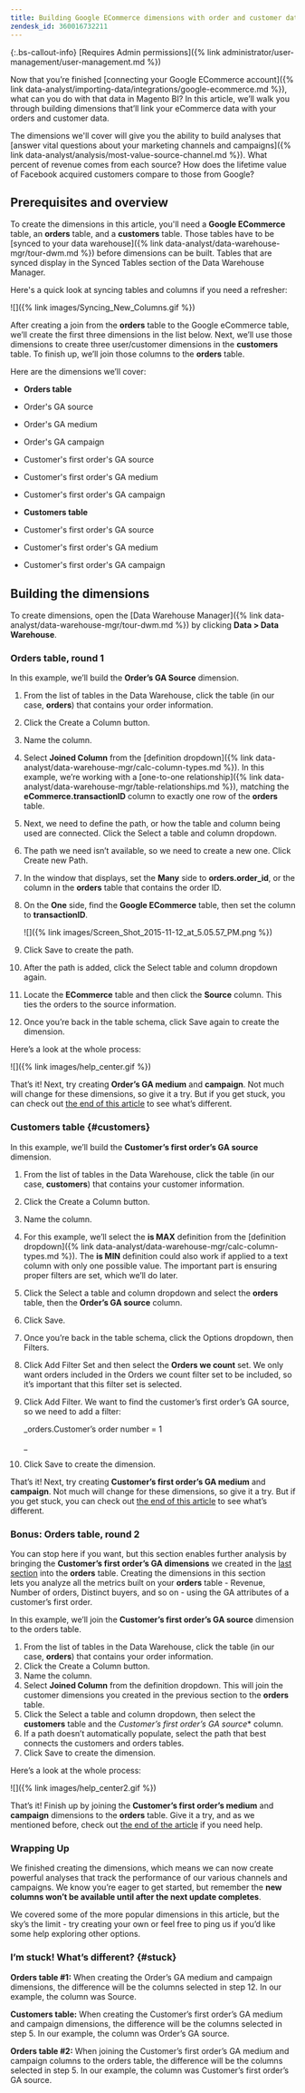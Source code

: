 ```yaml
---
title: Building Google ECommerce dimensions with order and customer data
zendesk_id: 360016732211
---
```


{:.bs-callout-info}
[Requires Admin permissions]({% link administrator/user-management/user-management.md %})

Now that you’re finished [connecting your Google ECommerce account]({% link data-analyst/importing-data/integrations/google-ecommerce.md %}), what can you do with that data in Magento BI? In this article, we’ll walk you through building dimensions that’ll link your eCommerce data with your orders and customer data.

The dimensions we'll cover will give you the ability to build analyses that [answer vital questions about your marketing channels and campaigns]({% link data-analyst/analysis/most-value-source-channel.md %}). What percent of revenue comes from each source? How does the lifetime value of Facebook acquired customers compare to those from Google?

## Prerequisites and overview

To create the dimensions in this article, you'll need a **Google ECommerce** table, an **orders** table, and a **customers** table. Those tables have to be [synced to your data warehouse]({% link data-analyst/data-warehouse-mgr/tour-dwm.md %}) before dimensions can be built. Tables that are synced display in the Synced Tables section of the Data Warehouse Manager.

Here's a quick look at syncing tables and columns if you need a refresher:

![]({% link images/Syncing_New_Columns.gif %})

After creating a join from the **orders** table to the Google eCommerce table, we’ll create the first three dimensions in the list below. Next, we’ll use those dimensions to create three user/customer dimensions in the **customers** table. To finish up, we’ll join those columns to the **orders** table.

Here are the dimensions we’ll cover:

* **Orders table**

* Order's GA source
* Order's GA medium
* Order's GA campaign
* Customer's first order's GA source
* Customer's first order's GA medium
* Customer's first order's GA campaign

* **Customers table**

* Customer's first order's GA source
* Customer's first order's GA medium
* Customer's first order's GA campaign

## Building the dimensions

To create dimensions, open the [Data Warehouse Manager]({% link data-analyst/data-warehouse-mgr/tour-dwm.md %}) by clicking **Data > Data Warehouse**.

### Orders table, round 1

In this example, we’ll build the **Order’s GA Source** dimension.

1. From the list of tables in the Data Warehouse, click the table (in our case, **orders**) that contains your order information.
1. Click the Create a Column button.
1. Name the column.
1. Select **Joined Column** from the [definition dropdown]({% link data-analyst/data-warehouse-mgr/calc-column-types.md %}). In this example, we’re working with a [one-to-one relationship]({% link data-analyst/data-warehouse-mgr/table-relationships.md %}), matching the **eCommerce.transactionID** column to exactly one row of the **orders** table.
1. Next, we need to define the path, or how the table and column being used are connected. Click the Select a table and column dropdown.
1. The path we need isn’t available, so we need to create a new one. Click Create new Path.
1. In the window that displays, set the **Many** side to **orders.order\_id**, or the column in the **orders** table that contains the order ID.
1. On the **One** side, find the **Google ECommerce** table, then set the column to **transactionID**.

    ![]({% link images/Screen_Shot_2015-11-12_at_5.05.57_PM.png %})

1. Click Save to create the path.
1. After the path is added, click the Select table and column dropdown again.
1. Locate the **ECommerce** table and then click the **Source** column. This ties the orders to the source information.
1. Once you’re back in the table schema, click Save again to create the dimension.

Here’s a look at the whole process:

![]({% link images/help_center.gif %})

That’s it! Next, try creating **Order’s GA medium** and **campaign**. Not much will change for these dimensions, so give it a try. But if you get stuck, you can check out [the end of this article](#stuck) to see what’s different.

### Customers table {#customers}

In this example, we’ll build the **Customer’s first order’s GA source** dimension.

1. From the list of tables in the Data Warehouse, click the table (in our case, **customers**) that contains your customer information.
1. Click the Create a Column button.
1. Name the column.
1. For this example, we’ll select the **is MAX** definition from the [definition dropdown]({% link data-analyst/data-warehouse-mgr/calc-column-types.md %}). The **is MIN** definition could also work if applied to a text column with only one possible value. The important part is ensuring proper filters are set, which we’ll do later.
1. Click the Select a table and column dropdown and select the **orders** table, then the **Order’s GA source** column.
1. Click Save.
1. Once you’re back in the table schema, click the Options dropdown, then Filters.
1. Click Add Filter Set and then select the **Orders we count** set. We only want orders included in the Orders we count filter set to be included, so it’s important that this filter set is selected.
1. Click Add Filter. We want to find the customer’s first order’s GA source, so we need to add a filter:

    _orders.Customer’s order number = 1

    _
1. Click Save to create the dimension.

That’s it! Next, try creating **Customer’s first order’s GA medium** and **campaign**. Not much will change for these dimensions, so give it a try. But if you get stuck, you can check out [the end of this article](#stuck) to see what’s different.

### Bonus: Orders table, round 2

You can stop here if you want, but this section enables further analysis by bringing the **Customer’s first order’s GA dimensions** we created in the [last section](#customers) into the **orders** table. Creating the dimensions in this section lets you analyze all the metrics built on your **orders** table - Revenue, Number of orders, Distinct buyers, and so on - using the GA attributes of a customer’s first order.

In this example, we’ll join the **Customer’s first order’s GA source** dimension to the orders table.

1. From the list of tables in the Data Warehouse, click the table (in our case, **orders**) that contains your order information.
1. Click the Create a Column button.
1. Name the column.
1. Select **Joined Column** from the definition dropdown. This will join the customer dimensions you created in the previous section to the **orders** table.
1. Click the Select a table and column dropdown, then select the **customers** table and the *Customer’s first order’s GA source** column.
1. If a path doesn’t automatically populate, select the path that best connects the customers and orders tables.
1. Click Save to create the dimension.

Here’s a look at the whole process:

![]({% link images/help_center2.gif %})

That’s it! Finish up by joining the **Customer’s first order’s medium** and **campaign** dimensions to the **orders** table. Give it a try, and as we mentioned before, check out [the end of the article](#stuck) if you need help.

### Wrapping Up

We finished creating the dimensions, which means we can now create powerful analyses that track the performance of our various channels and campaigns. We know you’re eager to get started, but remember the **new columns won’t be available until after the next update completes**.

We covered some of the more popular dimensions in this article, but the sky’s the limit - try creating your own or feel free to ping us if you’d like some help exploring other options. 

### I’m stuck! What’s different? {#stuck}

**Orders table #1:** When creating the Order’s GA medium and campaign dimensions, the difference will be the columns selected in step 12. In our example, the column was Source.

**Customers table:** When creating the Customer’s first order’s GA medium and campaign dimensions, the difference will be the columns selected in step 5. In our example, the column was Order’s GA source.

**Orders table #2:** When joining the Customer’s first order’s GA medium and campaign columns to the orders table, the difference will be the columns selected in step 5. In our example, the column was Customer’s first order’s GA source.
